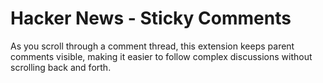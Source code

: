 # Hacker News - Sticky Comments

As you scroll through a comment thread, this extension keeps parent comments visible, making it easier to follow complex discussions without scrolling back and forth.

